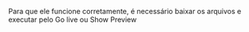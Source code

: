Para que ele funcione corretamente, é necessário baixar os arquivos e executar pelo Go live ou Show Preview
